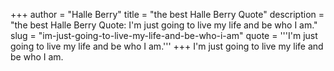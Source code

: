 +++
author = "Halle Berry"
title = "the best Halle Berry Quote"
description = "the best Halle Berry Quote: I'm just going to live my life and be who I am."
slug = "im-just-going-to-live-my-life-and-be-who-i-am"
quote = '''I'm just going to live my life and be who I am.'''
+++
I'm just going to live my life and be who I am.
